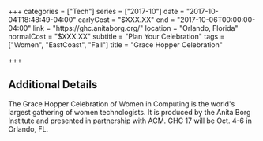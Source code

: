 +++
categories = ["Tech"]
series = ["2017-10"]
date = "2017-10-04T18:48:49-04:00"
earlyCost = "$XXX.XX"
end = "2017-10-06T00:00:00-04:00"
link = "https://ghc.anitaborg.org/"
location = "Orlando, Florida"
normalCost = "$XXX.XX"
subtitle = "Plan Your Celebration"
tags = ["Women", "EastCoast", "Fall"]
title = "Grace Hopper Celebration"

+++
<!--more-->

## Additional Details

The Grace Hopper Celebration of Women in Computing is the world's largest gathering of women technologists. It is produced by the Anita Borg Institute and presented in partnership with ACM. GHC 17 will be Oct. 4-6 in Orlando, FL.